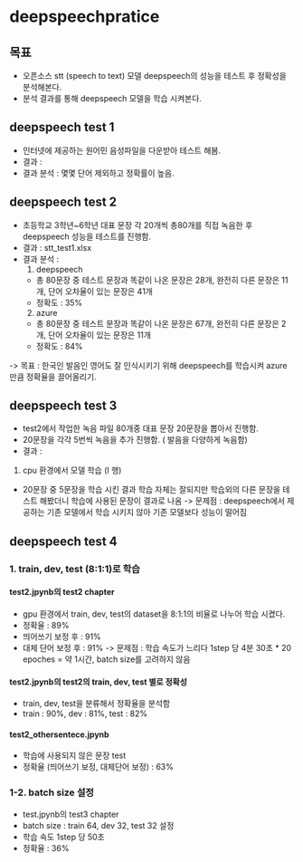 # deepspeechpratice

## 목표
- 오픈소스 stt (speech to text) 모델 deepspeech의 성능을 테스트 후 정확성을 분석해본다.
- 분석 결과를 통해 deepspeech 모델을 학습 시켜본다.

## deepspeech test 1
- 인터넷에 제공하는 원어민 음성파일을 다운받아 테스트 해봄.
- 결과 : 
- 결과 분석 : 몇몇 단어 제외하고 정확률이 높음.

## deepspeech test 2
- 초등학교 3학년~6학년 대표 문장 각 20개씩 총80개를 직접 녹음한 후 deepspeech 성능을 테스트를 진행함.
- 결과 : stt_test1.xlsx
- 결과 분석 : 
  1. deepspeech
    - 총 80문장 중 테스트 문장과 똑같이 나온 문장은 28개, 완전히 다른 문장은 11개, 단어 오차율이 있는 문장은 41개
    - 정확도 : 35%
  2. azure 
    - 총 80문장 중 테스트 문장과 똑같이 나온 문장은 67개, 완전히 다른 문장은 2개, 단어 오차율이 있는 문장은 11개
    - 정확도 : 84%

-> 목표 : 한국인 발음인 영어도 잘 인식시키기 위해 deepspeech를 학습시켜 azure만큼 정확율을 끌어올리기.

## deepspeech test 3
- test2에서 작업한 녹음 파일 80개중 대표 문장 20문장을 뽑아서 진행함.
- 20문장을 각각 5번씩 녹음을 추가 진행함. ( 발음을 다양하게 녹음함)
- 결과 : 
1. cpu 환경에서 모델 학습 (I 행)
  - 20문장 중 5문장을 학습 시킨 결과 학습 자체는 잘되지만 학습외의 다른 문장을 테스트 해봤더니 학습에 사용된 문장이 결과로 나옴
  -> 문제점 : deepspeech에서 제공하는 기존 모델에서 학습 시키지 않아 기존 모델보다 성능이 떨어짐
  
## deepspeech test 4  
### 1. train, dev, test (8:1:1)로 학습
  #### test2.jpynb의 test2 chapter
  - gpu 환경에서 train, dev, test의 dataset을 8:1:1의 비율로 나누어 학습 시켰다.
  - 정확율 : 89%
  - 띄어쓰기 보정 후 : 91%
  - 대체 단어 보정 후 : 91% 
  -> 문제점 : 학습 속도가 느리다 1step 당 4분 30초 * 20 epoches = 약 1시간, batch size를 고려하지 않음
  #### test2.jpynb의 test2의 train, dev, test 별로 정확성 
  - train, dev, test을 분류해서 정확율을 분석함
  - train : 90%, dev : 81%, test : 82%
  #### test2_othersentece.jpynb
  - 학습에 사용되지 않은 문장 test
  - 정확율 (띄어쓰기 보정, 대체단어 보정) : 63%
 ### 1-2. batch size 설정
  - test.jpynb의 test3 chapter
  - batch size : train 64, dev 32, test 32 설정 
  - 학습 속도 1step 당 50초
  - 정확율 : 36%

